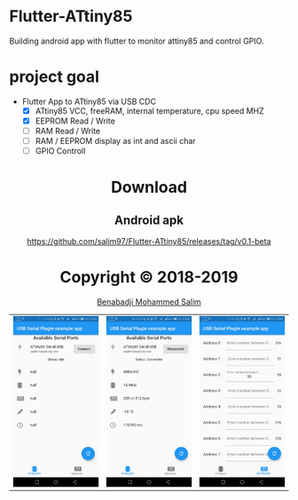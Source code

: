 # Flutter-ATtiny85
Building android app with flutter to monitor attiny85 and control GPIO.

# project goal
- Flutter App to ATtiny85 via USB CDC
    + [X] ATtiny85 VCC, freeRAM, internal temperature, cpu speed MHZ 
    + [X] EEPROM Read / Write
    + [ ] RAM Read / Write
    + [ ] RAM / EEPROM display as int and ascii char
    + [ ] GPIO Controll
    
<div style="text-align: center">
    <table>
        <tr>
            <td style="text-align: center">
                    <img src="https://github.com/salim97/Flutter-ATtiny85/blob/master/Screenshots/Screenshot_20190607-165309.jpg" width="200"/>
            </td>            
            <td style="text-align: center">
                    <img src="https://github.com/salim97/Flutter-ATtiny85/blob/master/Screenshots/Screenshot_20190607-165321.jpg" width="200"/>
            </td>
            <td style="text-align: center">
                    <img src="https://github.com/salim97/Flutter-ATtiny85/blob/master/Screenshots/Screenshot_20190607-165337.jpg" width="200" />
            </td>
        </tr>
       
 
</div>
    
# Download

## Android apk

https://github.com/salim97/Flutter-ATtiny85/releases/tag/v0.1-beta


# Copyright © 2018-2019

[Benabadji Mohammed Salim](https://github.com/salim97)
